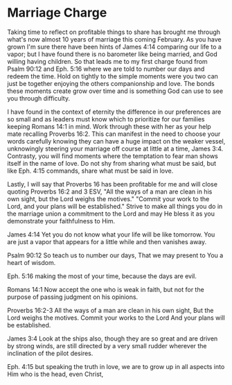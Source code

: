 # Marriage Charge

Taking time to reflect on profitable things to share has brought me through what's now almost 10 years of marriage this coming February. As you have grown I'm sure there have been hints of James 4:14 comparing our life to a vapor; but I have found there is no barometer like being married, and God willing having children. So that leads me to my first charge found from Psalm 90:12 and Eph. 5:16 where we are told to number our days and redeem the time. Hold on tightly to the simple moments were you two can just be together enjoying the others companionship and love. The bonds these moments create grow over time and is something God can use to see you through difficulty.

I have found in the context of eternity the difference in our preferences are so small and as leaders must know which to prioritize for our families keeping Romans 14:1 in mind. Work through these with her as your help mate recalling Proverbs 16:2. This can manifest in the need to choose your words carefully knowing they can have a huge impact on the weaker vessel, unknowingly steering your marriage off course at little at a time, James 3:4. Contrasty, you will find moments where the temptation to fear man shows itself in the name of love. Do not shy from sharing what must be said, but like Eph. 4:15 commands, share what must be said in love.

Lastly, I will say that Proverbs 16 has been profitable for me and will close quoting Proverbs 16:2 and 3 ESV, "All the ways of a man are clean in his own sight, but the Lord weighs the motives." "Commit your work to the Lord, and your plans will be established." Strive to make all things you do in the marriage union a commitment to the Lord and may He bless it as you demonstrate your faithfulness to Him.

James 4:14
Yet you do not know what your life will be like tomorrow. You are just a vapor that appears for a little while and then vanishes away.

Psalm 90:12
So teach us to number our days,
That we may present to You a heart of wisdom.

Eph. 5:16
making the most of your time, because the days are evil.

Romans 14:1
Now accept the one who is weak in faith, but not for the purpose of passing judgment on his opinions.

Proverbs 16:2-3
All the ways of a man are clean in his own sight,
But the Lord weighs the motives.
Commit your works to the Lord
And your plans will be established.

James 3:4
Look at the ships also, though they are so great and are driven by strong winds, are still directed by a very small rudder wherever the inclination of the pilot desires.

Eph. 4:15
but speaking the truth in love, we are to grow up in all aspects into Him who is the head, even Christ,